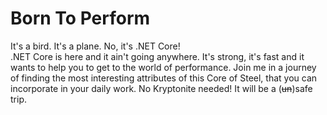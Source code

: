 # Born To Perform

It's a bird. It's a plane. No, it's .NET Core!  
.NET Core is here and it ain't going anywhere. It's strong, it's fast and it wants to help you to get to the world of performance. Join me in a journey of finding the most interesting attributes of this Core of Steel, that you can incorporate in your daily work. No Kryptonite needed! It will be a (<s>un</s>)safe trip.